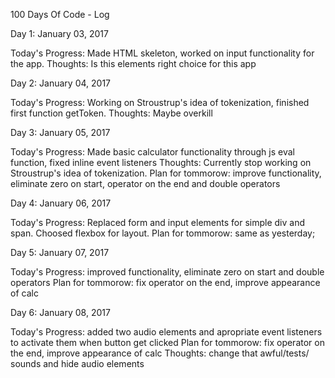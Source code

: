 100 Days Of Code - Log

Day 1: January 03, 2017

Today's Progress: Made HTML skeleton, worked on input functionality for the app.
Thoughts: Is this elements right choice for this app 


Day 2: January 04, 2017

Today's Progress: Working on Stroustrup's idea of tokenization, finished first function getToken.
Thoughts: Maybe overkill 


Day 3: January 05, 2017

Today's Progress: Made basic calculator functionality through js eval function, fixed inline event listeners
Thoughts: Currently stop working on Stroustrup's idea of tokenization.
Plan for tommorow: improve functionality, eliminate zero on start, operator on the end and double operators


Day 4: January 06, 2017

Today's Progress: Replaced form and input elements for simple div and span. Choosed flexbox for layout.
Plan for tommorow: same as yesterday;


Day 5: January 07, 2017

Today's Progress: improved functionality, eliminate zero on start and double operators
Plan for tommorow: fix operator on the end, improve appearance of calc


Day 6: January 08, 2017

Today's Progress: added two audio elements and apropriate event listeners to activate them when button get clicked
Plan for tommorow: fix operator on the end, improve appearance of calc
Thoughts: change that awful/tests/ sounds and hide audio elements
